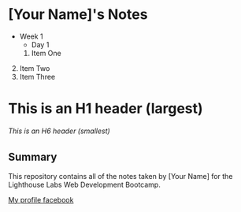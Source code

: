 # [Your Name]'s Notes
* Week 1
  * Day 1
  1. Item One 
2. Item Two
3. Item Three
# This is an H1 header (largest)
###### This is an H6 header (smallest)

## Summary 

This repository contains all of the notes taken by [Your Name] for the Lighthouse Labs Web Development Bootcamp.

[My profile facebook](http://www.facebook.com)